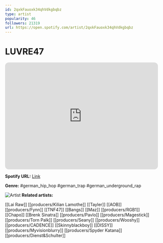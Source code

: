 ```yaml
---
id: 2qxkFauoxk34qhVdkgbqbz
type: artist
popularity: 46
followers: 21319
url: https://open.spotify.com/artist/2qxkFauoxk34qhVdkgbqbz
---
```

# LUVRE47

<iframe style="border-radius:12px" src="https://open.spotify.com/embed/artist/2qxkFauoxk34qhVdkgbqbz" width="100%" height="352" frameBorder="0" allowfullscreen="" allow="autoplay; clipboard-write; encrypted-media; fullscreen; picture-in-picture" loading="lazy"></iframe>

**Spotify URL:** [Link](https://open.spotify.com/artist/2qxkFauoxk34qhVdkgbqbz)

**Genre:**  #german_hip_hop #german_trap #german_underground_rap

![Artist](https://i.scdn.co/image/ab6761610000e5ebe2fef1014006afcf31a7dd2f)
**Related artists:**

[[Lai Raw]]
[[producers/Kilian Lamothe]]
[[Tayler]]
[[AOB]]
[[producers/Fynn]]
[[TNF47]]
[[Bangs]]
[[Maz]]
[[producers/RGB1]]
[[Chapo]]
[[Brenk Sinatra]]
[[producers/Pavlo]]
[[producers/Magestick]]
[[producers/Torn Palk]]
[[producers/Seany]]
[[producers/Wooshy]]
[[producers/CADENCE]]
[[Skinnyblackboy]]
[[DISSY]]
[[producers/Myvisionblurry]]
[[producers/Spyder Katana]]
[[producers/Dienst&Schulter]]
